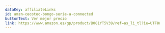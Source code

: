 ```yaml
---
dataKey: affiliateLinks
id: amzn-cecotec-bongo-serie-a-connected
buttonText: Ver mejor precio
link: https://www.amazon.es/gp/product/B081YT5V39/ref=as_li_tl?ie=UTF8&camp=3638&creative=24630&creativeASIN=B081YT5V39&linkCode=as2&tag=guiadelcons03-21&linkId=b36b3ba3809614668771144903ae40ed
---
```


